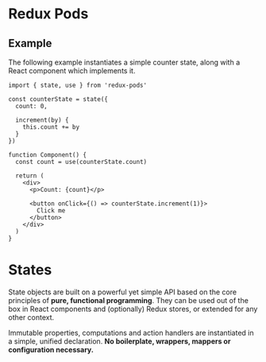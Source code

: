 # Redux Pods

## Example

The following example instantiates a simple counter state, along with a React component which implements it.

```tsx
import { state, use } from 'redux-pods'

const counterState = state({ 
  count: 0,

  increment(by) {
    this.count += by
  }
})

function Component() {
  const count = use(counterState.count)

  return (
    <div>
      <p>Count: {count}</p>

      <button onClick={() => counterState.increment(1)}>
        Click me
      </button>
    </div>
  )
}
```

# States

State objects are built on a powerful yet simple API based on the core principles of **pure, functional programming**. They can be used out of the box in React components and (optionally) Redux stores, or extended for any other context.

Immutable properties, computations and action handlers are instantiated in a simple, unified declaration. **No boilerplate, wrappers, mappers or configuration necessary.**